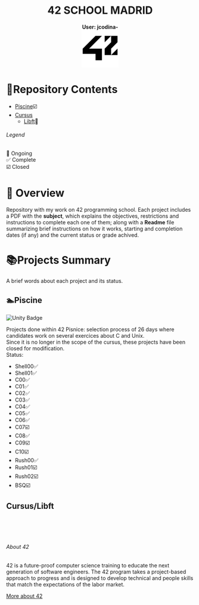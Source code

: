 # <h1 align="center">42 SCHOOL MADRID</h1>
<p align="center">
 <strong>User: jcodina-</strong><br>
<a href="https://www.42madrid.com/"><img src="Resources/42_Logo.png" alt="42 Logo" width="100"  class="centerImage"/></a>
</p>



# :dart:Repository Contents
* [Piscine](Piscine/):ballot_box_with_check:
* [Cursus](Cursus/)
  * [Libft](Cursus/Libft):black_square_button:
###### Legend
:black_square_button: Ongoing<br />
:white_check_mark: Complete<br />
:ballot_box_with_check: Closed

# 📌 Overview
Repository with my work on 42 programming school. 
Each project includes a PDF with the **subject**, which explains the objectives, restrictions and instructions to complete each one of them; along with a **Readme** file summarizing brief instructions on how it works, starting and completion dates (if any) and the current status or grade achived.

# :books:Projects Summary
A brief words about each project and its status.
## :swimmer:Piscine

![Unity Badge](https://img.shields.io/badge/-UNIX-black?style=for-the-badge&labelColor=white&logo=linux&logoColor=white)

Projects done within 42 Pisnice: selection process of 26 days where candidates work on several exercices about C and Unix.<br />
Since it is no longer in the scope of the cursus, these projects have been closed for modification.<br />
Status:
- Shell00:white_check_mark:
- Shell01:white_check_mark:
- C00:white_check_mark:
- C01:white_check_mark:
- C02:white_check_mark:
- C03:white_check_mark:
- C04:white_check_mark:
- C05:white_check_mark:
- C06:white_check_mark:
- C07:ballot_box_with_check:
- C08:white_check_mark:
- C09:ballot_box_with_check:
- C10:ballot_box_with_check:
- Rush00:white_check_mark:
- Rush01:ballot_box_with_check:
- Rush02:ballot_box_with_check:
- BSQ:ballot_box_with_check:


## Cursus/Libft

<br>
<br>
<br>

###### About 42
42 is a future-proof computer science training to educate the next generation of software engineers. The 42 program takes a project-based approach to progress and is designed to develop technical and people skills that match the expectations of the labor market.

<a href="https://42.fr/en/homepage/">More about 42</a>
